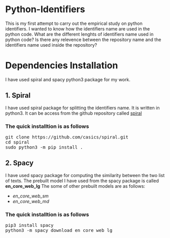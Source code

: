 # Python-Identifiers
This is my first attempt to carry out the empirical study on python identifiers. I wanted to know how the identifiers name are used in the python code. What are the different lenghts of identifiers name used in python code? Is there any relevence between the repository name and the identifiers name used inside the repository?

# Dependencies Installation
I have used spiral and spacy python3 package for my work.

## 1. Spiral
I have used spiral package for splitting the identifiers name. It is written in python3.
It can be access from the github repository called [spiral](https://github.com/casics/spiral)

### The quick installtion is as follows
<pre>
git clone https://github.com/casics/spiral.git
cd spiral
sudo python3 -m pip install .
</pre>

## 2. Spacy
I have used spacy package for computing the similarity between the two list of texts. 
The prebuilt model I have used from the spacy package is called **en_core_web_lg**
The some of other prebuilt models are as follows:
* *en_core_web_sm*
* *en_core_web_md*

### The quick installtion is as follows
<pre>
pip3 install spacy
python3 -m spacy download en_core_web_lg
</pre>
